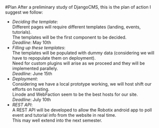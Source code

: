 #Plan
After a preliminary study of DjangoCMS, this is the plan of action I suggest we follow:
- *Deciding the template*:  
  Different pages will require different templates (landing, events, tutorials).  
  The templates will be the first component to be decided.  
  *Deadline*: May 10th
- *Filling up these templates*:  
  The templates will be populated with dummy data (considering we will have to repopulate them on deployment).  
  Need for custom plugins will arise as we proceed and they will be implemented parallely.  
  *Deadline*: June 15th
- *Deployment*:  
  Considering we have a local prototype working, we will host shift our efforts on hosting.  
  Linode and WebFaction seem to be the best hosts for our site.  
  *Deadline*: July 10th
- *REST API*:  
  A REST API will be developed to allow the Robotix android app to poll event and tutorial info from the website in real time.  
  This may well extend into the next semester.  
  